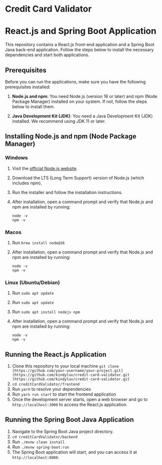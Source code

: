 # Credit Card Validator

# React.js and Spring Boot Application

This repository contains a React.js front-end application and a Spring Boot Java back-end application. Follow the steps below to install the necessary dependencies and start both applications.

## Prerequisites

Before you can run the applications, make sure you have the following prerequisites installed:

1. **Node.js and npm**: You need Node.js (version 16 or later) and npm (Node Package Manager) installed on your system. If not, follow the steps below to install them.

2. **Java Development Kit (JDK)**: You need a Java Development Kit (JDK) installed. We recommend using JDK 11 or later.

## Installing Node.js and npm (Node Package Manager)

### Windows

1. Visit the [official Node.js website](https://nodejs.org/).

2. Download the LTS (Long Term Support) version of Node.js (which includes npm).

3. Run the installer and follow the installation instructions.

4. After installation, open a command prompt and verify that Node.js and npm are installed by running:

   ```shell
   node -v
   npm -v

### Macos

1. Run `brew install node@16`
2. After installation, open a command prompt and verify that Node.js and npm are installed by running:

   ```shell
   node -v
   npm -v

### Linux (Ubuntu/Debian)

1. Run `sudo apt update`
2. Run `sudo apt update`
3. Run `sudo apt install nodejs npm`
4. After installation, open a command prompt and verify that Node.js and npm are installed by running:

   ```shell
   node -v
   npm -v

## Running the React.js Application

1.  Clone this repository to your local machine `git clone [https://github.com/your-username/your-project.git](https://github.com/kindyluv/credit-card-validator.git
)https://github.com/kindyluv/credit-card-validator.git`
2. `cd creditCardValidator/frontend`
3. Run `yar`n to resolve your dependencies
4. Run `yarn run start` to start the frontend application
5. Once the development server starts, open a web browser and go to `http://localhost:3000` to access the React.js application.


## Running the Spring Boot Java Application

1. Navigate to the Spring Boot Java project directory.
2. `cd creditCardValidator/backend`
3. Run `./mvnw clean install`
4. Run `./mvnw spring-boot:run`
5. The Spring Boot application will start, and you can access it at `http://localhost:8080`.





